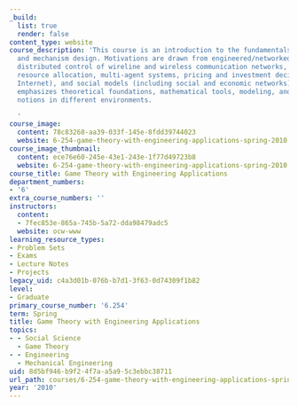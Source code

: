 ```yaml
---
_build:
  list: true
  render: false
content_type: website
course_description: 'This course is an introduction to the fundamentals of game theory
  and mechanism design. Motivations are drawn from engineered/networked systems (including
  distributed control of wireline and wireless communication networks, incentive-compatible/dynamic
  resource allocation, multi-agent systems, pricing and investment decisions in the
  Internet), and social models (including social and economic networks). The course
  emphasizes theoretical foundations, mathematical tools, modeling, and equilibrium
  notions in different environments.

  '
course_image:
  content: 78c83268-aa39-033f-145e-8fdd39744023
  website: 6-254-game-theory-with-engineering-applications-spring-2010
course_image_thumbnail:
  content: ece76e60-245e-43e1-243e-1f77d49723b8
  website: 6-254-game-theory-with-engineering-applications-spring-2010
course_title: Game Theory with Engineering Applications
department_numbers:
- '6'
extra_course_numbers: ''
instructors:
  content:
  - 7fec853e-865a-745b-5a72-dda98479adc5
  website: ocw-www
learning_resource_types:
- Problem Sets
- Exams
- Lecture Notes
- Projects
legacy_uid: c4a3d01b-076b-b7d1-3f63-0d74309f1b82
level:
- Graduate
primary_course_number: '6.254'
term: Spring
title: Game Theory with Engineering Applications
topics:
- - Social Science
  - Game Theory
- - Engineering
  - Mechanical Engineering
uid: 8d5bf946-b9f2-4f7a-a5a9-5c3ebbc38711
url_path: courses/6-254-game-theory-with-engineering-applications-spring-2010
year: '2010'
---
```

